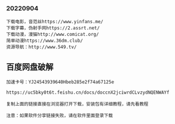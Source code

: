 ### 20220904

```
下载电影，音范丝https://www.yinfans.me/
下载字幕，伪射手网https://2.assrt.net/
下载动漫，漫猫http://www.comicat.org/
简单动漫https://www.36dm.club/
资源导航：http://www.549.tv/
```

## 百度网盘破解

```
加速卡号：YJ24543939640Hbeb285e2f74a67125e

https://uc5bky0t6t.feishu.cn/docs/doccnX2jciwrdCLvzydNQENWAYf

复制上面的链接直接在浏览器打开下载，安装包有详细教程，请先看教程

注意：如果软件分享链接失败，请在软件里面登录下载
```





```

```

